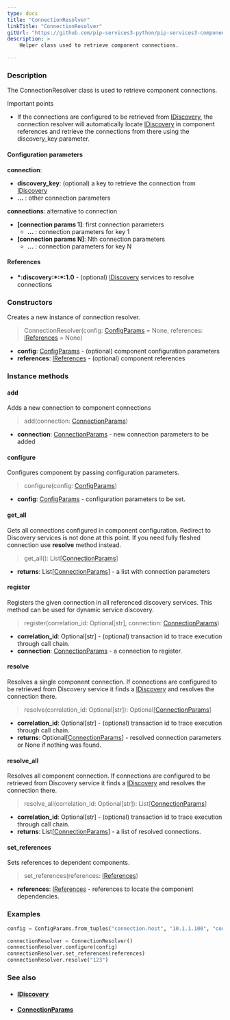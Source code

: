 ```yaml
---
type: docs
title: "ConnectionResolver"
linkTitle: "ConnectionResolver"
gitUrl: "https://github.com/pip-services3-python/pip-services3-components-python"
description: >
    Helper class used to retrieve component connections.

---
```


### Description

The ConnectionResolver class is used to retrieve component connections.

Important points

- If the connections are configured to be retrieved from [IDiscovery](../idiscovery), the connection resolver will automatically locate [IDiscovery](../idiscovery) in component references and retrieve the connections from there using the discovery_key parameter.

#### Configuration parameters

**connection**:  
- **discovery_key**: (optional) a key to retrieve the connection from [IDiscovery](../idiscovery)
- **...** : other connection parameters

**connections**:  alternative to connection
- **[connection params 1]**: first connection parameters
    - **...** :  connection parameters for key 1
- **[connection params N]**: Nth connection parameters
    - **...** : connection parameters for key N

#### References
- **\*:discovery:\*:\*:1.0** - (optional) [IDiscovery](../idiscovery) services to resolve connections




### Constructors
Creates a new instance of connection resolver.

> ConnectionResolver(config: [ConfigParams](../../../commons/config/config_params) = None, references: [IReferences](../../../commons/refer/ireferences) = None)

- **config**: [ConfigParams](../../../commons/config/config_params) - (optional) component configuration parameters
- **references**: [IReferences](../../../commons/refer/ireferences) - (optional) component references


### Instance methods

#### add
Adds a new connection to component connections

> add(connection: [ConnectionParams](../connection_params))

- **connection**: [ConnectionParams](../connection_params) - new connection parameters to be added


#### configure
Configures component by passing configuration parameters.

>  configure(config: [ConfigParams](../../../commons/config/config_params))

- **config**: [ConfigParams](../../../commons/config/config_params) - configuration parameters to be set.


#### get_all
Gets all connections configured in component configuration.
Redirect to Discovery services is not done at this point.
If you need fully fleshed connection use **resolve** method instead.

>  get_all(): List[[ConnectionParams](../connection_params)]

- **returns**: List[[ConnectionParams](../connection_params)] - a list with connection parameters


#### register
Registers the given connection in all referenced discovery services.
This method can be used for dynamic service discovery.

>  register(correlation_id: Optional[str], connection: [ConnectionParams](../connection_params))

- **correlation_id**: Optional[str] - (optional) transaction id to trace execution through call chain.
- **connection**: [ConnectionParams](../connection_params) - a connection to register.


#### resolve
Resolves a single component connection. If connections are configured to be retrieved
from Discovery service it finds a [IDiscovery](../idiscovery) and resolves the connection there.

>  resolve(correlation_id: Optional[str]): Optional[[ConnectionParams](../connection_params)]

- **correlation_id**: Optional[str] - (optional) transaction id to trace execution through call chain.
- **returns**: Optional[[ConnectionParams](../connection_params)] - resolved connection parameters or None if nothing was found.


#### resolve_all
Resolves all component connection. If connections are configured to be retrieved
from Discovery service it finds a [IDiscovery](../idiscovery) and resolves the connection there.

>  resolve_all(correlation_id: Optional[str]): List[[ConnectionParams](../connection_params)]

- **correlation_id**: Optional[str] - (optional) transaction id to trace execution through call chain.
- **returns**: List[[ConnectionParams](../connection_params)] - a list of resolved connections.


#### set_references
Sets references to dependent components.

>  set_references(references: [IReferences](../../../commons/refer/ireferences))

- **references**: [IReferences](../../../commons/refer/ireferences) - references to locate the component dependencies.


### Examples

```python
config = ConfigParams.from_tuples("connection.host", "10.1.1.100", "connection.port", 8080)

connectionResolver = ConnectionResolver()
connectionResolver.configure(config)
connectionResolver.set_references(references)
connectionResolver.resolve("123")
```

### See also
- #### [IDiscovery](../idiscovery)
- #### [ConnectionParams](../connection_params)
